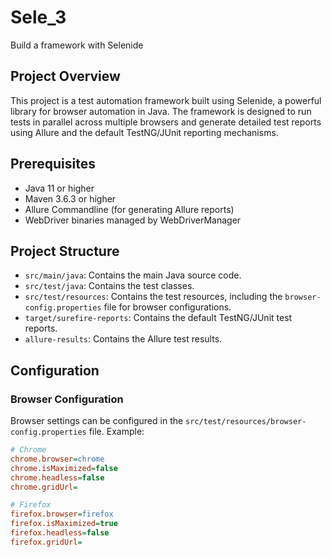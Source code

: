 # Sele_3

Build a framework with Selenide

## Project Overview

This project is a test automation framework built using Selenide, a powerful library for browser automation in Java. The
framework is designed to run tests in parallel across multiple browsers and generate detailed test reports using Allure
and the default TestNG/JUnit reporting mechanisms.

## Prerequisites

- Java 11 or higher
- Maven 3.6.3 or higher
- Allure Commandline (for generating Allure reports)
- WebDriver binaries managed by WebDriverManager

## Project Structure

- `src/main/java`: Contains the main Java source code.
- `src/test/java`: Contains the test classes.
- `src/test/resources`: Contains the test resources, including the `browser-config.properties` file for browser
  configurations.
- `target/surefire-reports`: Contains the default TestNG/JUnit test reports.
- `allure-results`: Contains the Allure test results.

## Configuration

### Browser Configuration

Browser settings can be configured in the `src/test/resources/browser-config.properties` file. Example:

```ini
# Chrome
chrome.browser=chrome
chrome.isMaximized=false
chrome.headless=false
chrome.gridUrl=

# Firefox
firefox.browser=firefox
firefox.isMaximized=true
firefox.headless=false
firefox.gridUrl=